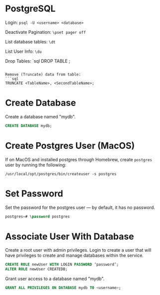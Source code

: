 # PostgreSQL

Login: `psql -U <username> <database>`

Deactivate Pagination: `\pset pager off`

List database tables: `\dt`

List User Info: `\du`

Drop Tables: `sql
DROP TABLE <tablename>;
```

Remove (Truncate) data from table:
```sql
TRUNCATE <TableName>, <SecondTableName>;
```

# Create Database
Create a database named "mydb".
```sql
CREATE DATABASE mydb;
```

# Create Postgres User (MacOS)
If on MacOS and installed postgres through Homebrew, create `postgres` user by running the following:
```shell
/usr/local/opt/postgres/bin/createuser -s postgres
```

# Set Password
Set the password for the postgres user — by default, it has no password.
```sql
postgres=# \password postgres
```

# Associate User With Database
Create a root user with admin privileges. Login to create a user that will have privileges to create and manage databases within the service.
```sql
CREATE ROLE newUser WITH LOGIN PASSWORD ‘password’;
ALTER ROLE newUser CREATEDB;
```

Grant user access to a database named "mydb".
```sql
GRANT ALL PRIVILEGES ON DATABASE mydb TO <username>;
```